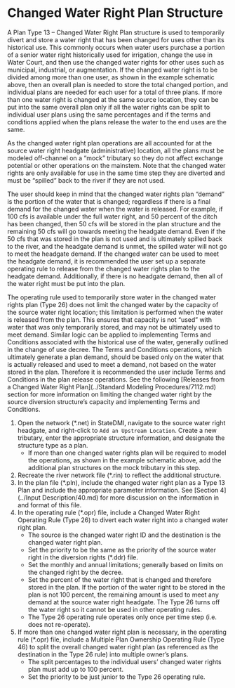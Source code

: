 # Changed Water Right Plan Structure #

A Plan Type 13 – Changed Water Right Plan structure is used to temporarily divert and store a water right that 
has been changed for uses other than its historical use. This commonly occurs when water users purchase a portion 
of a senior water right historically used for irrigation, change the use in Water Court, and then use the changed 
water rights for other uses such as municipal, industrial, or augmentation. If the changed water right is to be 
divided among more than one user, as shown in the example schematic above, then an overall plan is needed to store 
the total changed portion, and individual plans are needed for each user for a total of three plans. If more than 
one water right is changed at the same source location, they can be put into the same overall plan only if all the 
water rights can be split to individual user plans using the same percentages and if the terms and conditions 
applied when the plans release the water to the end uses are the same. 

As the changed water right plan operations are all accounted for at the source water right headgate (administrative) 
location, all the plans must be modeled off-channel on a “mock” tributary so they do not affect exchange potential 
or other operations on the mainstem. Note that the changed water rights are only available for use in the same time 
step they are diverted and must be “spilled” back to the river if they are not used.

The user should keep in mind that the changed water rights plan “demand” is the portion of the water that is changed; 
regardless if there is a final demand for the changed water when the water is released. For example, if 100 cfs is 
available under the full water right, and 50 percent of the ditch has been changed, then 50 cfs will be stored in 
the plan structure and the remaining 50 cfs will go towards meeting the headgate demand. Even if the 50 cfs that 
was stored in the plan is not used and is ultimately spilled back to the river, and the headgate demand is unmet, 
the spilled water will not go to meet the headgate demand. If the changed water can be used to meet the headgate 
demand, it is recommended the user set up a separate operating rule to release from the changed water rights plan 
to the headgate demand. Additionally, if there is no headgate demand, then all of the water right must be put into 
the plan.

The operating rule used to temporarily store water in the changed water rights plan (Type 26) does not limit the 
changed water by the capacity of the source water right location; this limitation is performed when the water is 
released from the plan. This ensures that capacity is not “used” with water that was only temporarily stored, and 
may not be ultimately used to meet demand. Similar logic can be applied to implementing Terms and Conditions associated 
with the historical use of the water, generally outlined in the change of use decree. The Terms and Conditions 
operations, which ultimately generate a plan demand, should be based only on the water that is actually released and 
used to meet a demand, not based on the water stored in the plan. Therefore it is recommended the user include Terms 
and Conditions in the plan release operations. See the following [Releases from a Changed Water Right Plan](../Standard Modeling Procedures/7112.md) section for 
more information on limiting the changed water right by the source diversion structure’s capacity and implementing 
Terms and Conditions.

1. Open the network (\*.net) in StateDMI, navigate to the source water right headgate, and right-click to 
`Add an Upstream Location`. Create a new tributary, enter the appropriate structure information, and designate 
the structure type as a plan. 
	* If more than one changed water rights plan will be required to model the operations, as shown in the example 
	schematic above, add the additional plan structures on the mock tributary in this step.
2. Recreate the river network file (\*.rin) to reflect the additional structure.
3. In the plan file (\*.pln), include the changed water right plan as a Type 13 Plan and include the appropriate 
parameter information. See [Section 4](../Input Description/40.md) for more discussion on the information in and format of this file.
4. In the operating rule (\*.opr) file, include a Changed Water Right Operating Rule (Type 26) to divert each water 
right into a changed water right plan. 
	* The source is the changed water right ID and the destination is the changed water right plan.
	* Set the priority to be the same as the priority of the source water right in the diversion rights (\*.ddr) file.  
	* Set the monthly and annual limitations; generally based on limits on the changed right by the decree.
	* Set the percent of the water right that is changed and therefore stored in the plan. If the portion of the 
	water right to be stored in the plan is not 100 percent, the remaining amount is used to meet any demand at 
	the source water right headgate. The Type 26 turns off the water right so it cannot be used in other operating 
	rules.
	* The Type 26 operating rule operates only once per time step (i.e. does not re-operate).
5. If more than one changed water right plan is necessary, in the operating rule (\*.opr) file, include a Multiple 
Plan Ownership Operating Rule (Type 46) to split the overall changed water right plan (as referenced as the 
destination in the Type 26 rule) into multiple owner’s plans. 
	* The split percentages to the individual users’ changed water rights plan must add up to 100 percent.
	* Set the priority to be just junior to the Type 26 operating rule.
